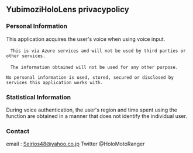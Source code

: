 ## YubimoziHoloLens privacypolicy

### Personal Information

This application acquires the user's voice when using voice input.

    　This is via Azure services and will not be used by third parties or other services.
     
    　The information obtained will not be used for any other purpose.
     
    No personal information is used, stored, secured or disclosed by services this application works with.

### Statistical Information

During voice authentication, the user's region and time spent using the function are obtained in a manner that does not identify the individual user.

### Contact

 email : Seirios48@yahoo.co.jp
 Twitter @HoloMotoRanger
